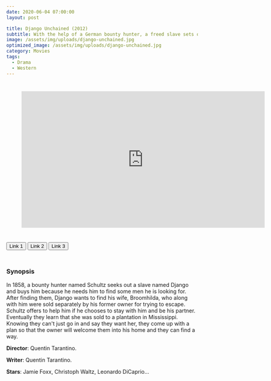 ```yaml
---
date: 2020-06-04 07:00:00
layout: post

title: Django Unchained (2012)
subtitle: With the help of a German bounty hunter, a freed slave sets out to rescue his wife from a brutal Mississippi plantation owner.
image: /assets/img/uploads/django-unchained.jpg
optimized_image: /assets/img/uploads/django-unchained.jpg
category: Movies
tags:
  - Drama
  - Western
---
```

<link rel="stylesheet" type="text/css" href="/assets/css/player.css">

<div style='width:100%; height:10px; position:relative; margin-left: auto; margin-right: auto; overflow: hidden;'></div>

<figure class="video_container">
<div class="video-wrapper">
<iframe id="myframe" scrolling="no" allowfullscreen="" frameborder="0"  height="360"
src="https://gdriveplayer.me/embed2.php?link=qvlV1J1kXx7iiEg52lxXHAu1%252F8KtS4XKfWSeDNxO0lz8giPcPF7ppvOcO%252BDnTX3tvdTqkgY3uoAnZMnTzkOO5kM5dRqyR6mejUSzzPUs1b6nZ1eRfNoLhBcfe%252BWABnKZWRdb5CTqrL6mh4MqRqIDIkwZkBPWYvLLJF1N%252FrJE88fM2hAbply1gmv4HZYSoKODTUlEMf5jIKc11Eeqi5Br3U" width="640"></iframe>
</div>
</figure>
<div style='width:100%; height:10px; position:relative; margin-left: auto; margin-right: auto; overflow: hidden;'></div>

<button class="button_link" onclick="link_1()">Link 1</button>
<button class="button_link" onclick="link_2()">Link 2</button>
<button class="button_link" onclick="link_3()">Link 3</button>

<div style='width:100%; height:10px; position:relative; margin-left: auto; margin-right: auto; overflow: hidden;'></div>

<script>
 var link1 = "https://api.xtapo.com/gd-cp/embed.php?data=Y2ebX/lMKWhJ8CJl9LgS3SEAQajI5BgFsJCFwElG67BwRh90ACKr8YtxGVhzxsDXvhGScMWhTUlxBXBk4iMWqYe4Ww6DGrd3zN0zxetJYKZHOcGUFLOOF/d4LpwX/ELntvrxWvUBY6b9ceoWwUlZx4kUeWU+mWWpSKHMvi5D5EUq+99MOFOfpENa2FO2FqAWpri6BabYf1QnGq+yTKUrHcaNgMbo9q611DfQ8G/fmwrZMpsbS4e88sJybnABwOnKY5qH9MuC36sOpFmbsz7B7C6YZi9xKZUrtpXBAzr+aak8GVZ0olIaHF+4BTuq3lQphkqSzrPtqDYkuEUHhekKQT8Ozpd/9wST9QwBfofIFHPMJ5bhoHG3oCc3/Yg9xrxO"
 var link2 = "https://www.fembed.com/v/z7-x5ajeq44j4k6"
 var link3 = "https://ok.ru/videoembed/1329542859490"

 function link_1() {
 var x = document.getElementsByClassName("button_link");
 for (var i=0; i < x.length; i++)
 {x[i].classList.remove("button_link_clicked")}
 x[0].classList.add("button_link_clicked");
 document.getElementById("myframe").src = link1;}

 function link_2() {
 var x = document.getElementsByClassName("button_link");
 for (var i=0; i < x.length; i++)
 {x[i].classList.remove("button_link_clicked")}
 x[1].classList.add("button_link_clicked");
 document.getElementById("myframe").src = link2;}

 function link_3() {
 var x = document.getElementsByClassName("button_link");
 for (var i=0; i < x.length; i++)
 {x[i].classList.remove("button_link_clicked")}
 x[2].classList.add("button_link_clicked");
 document.getElementById("myframe").src = link3;}
</script>


### Synopsis
In 1858, a bounty hunter named Schultz seeks out a slave named Django and buys him because he needs him to find some men he is looking for. After finding them, Django wants to find his wife, Broomhilda, who along with him were sold separately by his former owner for trying to escape. Schultz offers to help him if he chooses to stay with him and be his partner. Eventually they learn that she was sold to a plantation in Mississippi. Knowing they can't just go in and say they want her, they come up with a plan so that the owner will welcome them into his home and they can find a way.  

**Director**: Quentin Tarantino.  

**Writer**: Quentin Tarantino.  

**Stars**: Jamie Foxx, Christoph Waltz, Leonardo DiCaprio...  
